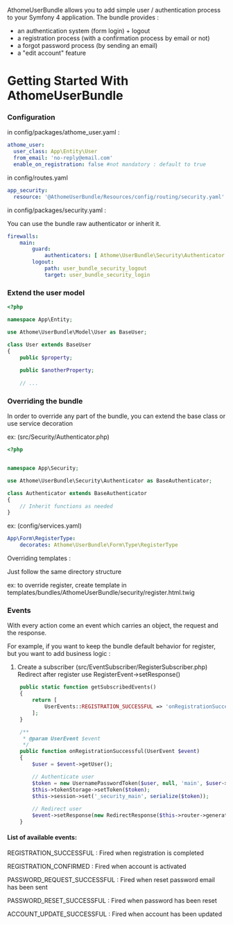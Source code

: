 AthomeUserBundle allows you to add simple user / authentication process to your Symfony 4 application.
The bundle provides : 
- an authentication system (form login) + logout
- a registration process (with a confirmation process by email or not)
- a forgot password process (by sending an email)
- a "edit account" feature

Getting Started With AthomeUserBundle
==================================

### Configuration
in config/packages/athome_user.yaml :

```yaml
athome_user:
  user_class: App\Entity\User
  from_email: 'no-reply@email.com'
  enable_on_registration: false #not mandatory : default to true
```

in config/routes.yaml
```yaml
app_security:
  resource: '@AthomeUserBundle/Resources/config/routing/security.yaml'
```

in config/packages/security.yaml :

You can use the bundle raw authenticator or inherit it.
```yaml
firewalls:
    main:
        guard:
            authenticators: [ Athome\UserBundle\Security\Authenticator ]
        logout:
            path: user_bundle_security_logout
            target: user_bundle_security_login
```

### Extend the user model
```php
<?php

namespace App\Entity;

use Athome\UserBundle\Model\User as BaseUser;

class User extends BaseUser
{
    public $property;
    
    public $anotherProperty;
    
    // ...
```

### Overriding the bundle
In order to override any part of the bundle, you can extend the base class or use service decoration

ex: (src/Security/Authenticator.php)
```php
<?php


namespace App\Security;

use Athome\UserBundle\Security\Authenticator as BaseAuthenticator;

class Authenticator extends BaseAuthenticator
{
    // Inherit functions as needed
}
```

ex: (config/services.yaml)
```yaml
App\Form\RegisterType:
    decorates: Athome\UserBundle\Form\Type\RegisterType
```

Overriding templates :

Just follow the same directory structure


ex: to override register, create template in templates/bundles/AthomeUserBundle/security/register.html.twig


### Events
With every action come an event which carries an object, the request and the response.

For example, if you want to keep the bundle default behavior for register, but you want to add business logic :

1. Create a subscriber (src/EventSubscriber/RegisterSubscriber.php)
Redirect after register
use RegisterEvent->setResponse()

```php
    public static function getSubscribedEvents()
    {
        return [
            UserEvents::REGISTRATION_SUCCESSFUL => 'onRegistrationSuccessful'
        ];
    }

    /**
     * @param UserEvent $event
     */
    public function onRegistrationSuccessful(UserEvent $event)
    {
        $user = $event->getUser();

        // Authenticate user
        $token = new UsernamePasswordToken($user, null, 'main', $user->getRoles());
        $this->tokenStorage->setToken($token);
        $this->session->set('_security_main', serialize($token));
        
        // Redirect user 
        $event->setResponse(new RedirectResponse($this->router->generate('homepage')));
    }
```

#### List of available events:
REGISTRATION_SUCCESSFUL : Fired when registration is completed

REGISTRATION_CONFIRMED : Fired when account is activated

PASSWORD_REQUEST_SUCCESSFUL : Fired when reset password email has been sent

PASSWORD_RESET_SUCCESSFUL : Fired when password has been reset

ACCOUNT_UPDATE_SUCCESSFUL : Fired when account has been updated

